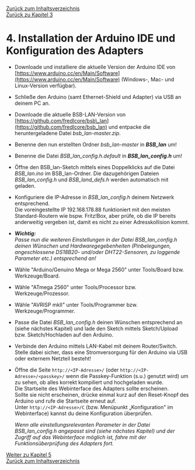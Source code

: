 [Zurück zum Inhaltsverzeichnis](inhaltsverzeichnis.md)  
[Zurück zu Kapitel 3](kap03.md)  
    

# 4. Installation der Arduino IDE und Konfiguration des Adapters #

-   Downloade und installiere die aktuelle Version der Arduino IDE von
    [https://www.arduino.cc/en/Main/Software](https://www.arduino.cc/en/Main/Software)
    (Windows-, Mac- und Linux-Version verfügbar).

-   Schließe den Arduino (samt Ethernet-Shield und Adapter) via USB an
    deinem PC an.

-   Downloade die aktuelle BSB-LAN-Version von
    [https://github.com/fredlcore/bsb\_lan](https://github.com/fredlcore/bsb_lan)
    und entpacke die heruntergeladene Datei *bsb\_lan-master.zip*.

-   Benenne den nun erstellten Ordner *bsb\_lan-master* in
    ***BSB\_lan*** um!

-   Benenne die Datei *BSB\_lan\_config.h.default* in
    ***BSB\_lan\_config.h*** um!

-   Öffne den BSB\_lan-Sketch mittels eines Doppelklicks auf die Datei
    *BSB\_lan.ino* im BSB\_lan-Ordner. Die dazugehörigen Dateien
    *BSB\_lan\_config.h* und *BSB\_land\_defs.h* werden automatisch mit
    geladen.

-   Konfiguriere die IP-Adresse in *BSB\_lan\_config.h* deinem Netzwerk
    entsprechend.  
    Die voreingestellte IP 192.168.178.88 funktioniert mit den meisten
    Standard-Routern wie bspw. Fritz!Box, aber prüfe, ob die IP bereits
    anderweitig vergeben ist, damit es nicht zu einer Adresskollision
    kommt.

-   ***Wichtig:***  
    *Passe nun die weiteren Einstellungen in der Datei
    BSB\_lan\_config.h deinen Wünschen und Hardwaregegebenheiten
    (Pinbelegungen, angeschlossene DS18B20- und/oder DHT22-Sensoren, zu
    loggende Parameter etc.) entsprechend an!*

-   Wähle \"Arduino/Genuino Mega or Mega 2560\" unter Tools/Board bzw.
    Werkzeuge/Board.

-   Wähle \"ATmega 2560\" unter Tools/Processor bzw.
    Werkzeuge/Prozessor.

-   Wähle \"AVRISP mkII\" unter Tools/Programmer bzw.
    Werkzeuge/Programmer.

-   Passe die Datei *BSB\_lan\_config.h* deinen Wünschen entsprechend an
    (siehe nächstes Kapitel) und lade den Sketch mittels Sketch/Upload
    bzw. Sketch/Hochladen auf den Arduino.

-   Verbinde den Arduino mittels LAN-Kabel mit deinem Router/Switch.
    Stelle dabei sicher, dass eine Stromversorgung für den Arduino via
    USB oder externem Netzteil besteht!

-   Öffne die Seite `http://<IP-Adresse>/` (oder
    `http://<IP-Adresse>/<passkey>/` wenn die Passkey-Funktion (s.u.)
    genutzt wird) um zu sehen, ob alles korrekt kompiliert und
    hochgeladen wurde.  
    Die Startseite des Webinterface des Adapters sollte erscheinen.  
    Sollte sie nicht erscheinen, drücke einmal kurz auf den Reset-Knopf
    des Arduino und rufe die Startseite erneut auf.  
    Unter `http://<IP-Adresse>/C` (bzw. Menüpunkt „Konfiguration" im
    Webinterface) kannst du deine Konfiguration überprüfen.  
    
    *Wenn alle einstellungsrelevanten Parameter in der Datei
    BSB\_lan\_config.h angepasst sind (siehe nächstes Kapitel) und der
    Zugriff auf das Webinterface möglich ist, fahre mit der
    Funktionsüberprüfung des Adapters fort.*

     
     
[Weiter zu Kapitel 5](kap05.md)      
[Zurück zum Inhaltsverzeichnis](inhaltsverzeichnis.md)  


